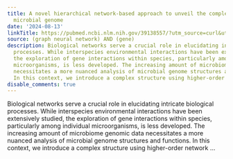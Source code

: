 ```yaml
---
title: A novel hierarchical network-based approach to unveil the complexity of functional
  microbial genome
date: '2024-08-13'
linkTitle: https://pubmed.ncbi.nlm.nih.gov/39138557/?utm_source=curl&utm_medium=rss&utm_campaign=pubmed-2&utm_content=1x5bM_TNL8gjogAcnslpo2s2PbDe-61JVM2h9yowOYSiZ7Dkrt&fc=20220919211934&ff=20240815181418&v=2.18.0.post9+e462414
source: (graph neural network) AND (gene)
description: Biological networks serve a crucial role in elucidating intricate biological
  processes. While interspecies environmental interactions have been extensively studied,
  the exploration of gene interactions within species, particularly among individual
  microorganisms, is less developed. The increasing amount of microbiome genomic data
  necessitates a more nuanced analysis of microbial genome structures and functions.
  In this context, we introduce a complex structure using higher-order network ...
disable_comments: true
---
```

Biological networks serve a crucial role in elucidating intricate biological processes. While interspecies environmental interactions have been extensively studied, the exploration of gene interactions within species, particularly among individual microorganisms, is less developed. The increasing amount of microbiome genomic data necessitates a more nuanced analysis of microbial genome structures and functions. In this context, we introduce a complex structure using higher-order network ...